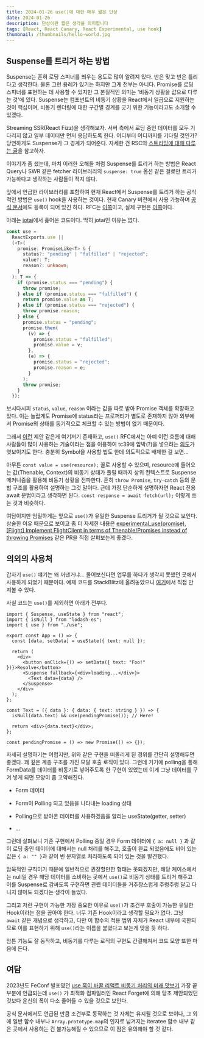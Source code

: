 ```yaml
---
title: 2024-01-26 use()에 대한 매우 짧은 단상
date: 2024-01-26
description: 단상이란 짧은 생각을 의미합니다
tags: [React, React Canary, React Experimental, use hook]
thumbnail: /thumbnails/hello-world.jpg
---
```


## Suspense를 트리거 하는 방법

Suspense는 흔히 로딩 스피너를 띄우는 용도로 많이 알려져 있다. 반은 맞고 반은 틀리다고 생각한다. 물론 그런 용례가 있기는 하지만 그게 전부는 아니다. Promise를 로딩 스피너를 표현하는 데 사용할 수 있지만 그 본질적인 의미는 '비동기 상황을 값으로 다루는 것'에 있다. Suspense는 컴포넌트의 비동기 상황을 React에서 일급으로 지원하는 것이 핵심이며, 비동기 렌더링에 대한 구간별 경계를 긋기 위한 기능이라고도 소개할 수 있겠다.

Streaming SSR(React Fizz)을 생각해보자. 서버 측에서 로딩 중인 데이터를 모두 기다리지 않고 일부 데이터만 먼저 응답하도록 한다. 어디부터 어디까지를 기다릴 것인가? 당연하게도 Suspense가 그 경계가 되어준다. 자세한 건 RSC의 [스트리밍에 대해 다루는 글](https://oj8mm.notion.site/Static-SSR-vs-Streaming-SSR-a41c2aa07ac44cc28250c7b6d611e582)을 참고하자.

이야기가 좀 샜는데, 마치 이러한 오해들 처럼 Suspense를 트리거 하는 방법은 React Query나 SWR 같은 fetcher 라이브러리의 `suspense: true` 옵션 같은 걸로만 트리거 가능하다고 생각하는 사람들이 적지 않다.

앞에서 언급한 라이브러리를 포함하여 현재 React에서 Suspense를 트리거 하는 공식적인 방법은 `use()` hook을 사용하는 것이다. 현재 Canary 버전에서 사용 가능하며 [공식 문서](https://react.dev/reference/react/use)에도 등록이 되어 있긴 하다. RFC는 [이쪽](https://github.com/reactjs/rfcs/pull/229)이고, 실제 구현은 [이쪽](https://github.com/facebook/react/blob/main/packages/react-reconciler/src/ReactFiberHooks.js#L1094-L1112)이다.

아래는 [jotai](https://github.com/pmndrs/jotai/blob/main/src/react/useAtomValue.ts#L13-L42)에서 훑어온 코드이다. 딱히 jotai인 이유는 없다.

```ts
const use =
  ReactExports.use ||
  (<T>(
    promise: PromiseLike<T> & {
      status?: "pending" | "fulfilled" | "rejected";
      value?: T;
      reason?: unknown;
    }
  ): T => {
    if (promise.status === "pending") {
      throw promise;
    } else if (promise.status === "fulfilled") {
      return promise.value as T;
    } else if (promise.status === "rejected") {
      throw promise.reason;
    } else {
      promise.status = "pending";
      promise.then(
        (v) => {
          promise.status = "fulfilled";
          promise.value = v;
        },
        (e) => {
          promise.status = "rejected";
          promise.reason = e;
        }
      );
      throw promise;
    }
  });
```

보시다시피 `status`, `value`, `reason` 이라는 값을 따로 받아 Promise 객체를 확장하고 있다. 이는 놀랍게도 Promise에 status라는 프로퍼티가 별도로 존재하지 않아 외부에서 Promise의 상태를 동기적으로 체크할 수 있는 방법이 없기 때문이다.

그래서 [이런](https://github.com/nodejs/node/issues/40054) 제안 같은게 여기저기 존재하고, `use()` RFC에서는 아예 이런 흐름에 대해 사람들이 많이 사용하는 기술이라는 점을 이용하여 tc39에 압박(?)을 넣으려는 [의도](https://github.com/reactjs/rfcs/pull/229#discussion_r994854281)가 엿보이기도 한다. 충분히 Symbol을 사용할 법도 한데 의도적으로 배제한 걸 보면...

아무튼 `const value = use(resource);` 꼴로 사용할 수 있으며, resource에 들어오는 값(Thenable, Context)의 비동기 상태가 풀릴 때까지 상위 컨텍스트로 Suspense 메커니즘을 활용해 비동기 상황을 전파한다. 흔히 `throw Promise`, `try-catch` 등의 문법 구조를 활용하여 설명하는 그것 말이다. 근데 가장 단순하게 설명하자면 React 전용 await 문법이라고 생각하면 된다. `const response = await fetch(url);` 이렇게 쓰는 것과 비슷하다.

여담이지만 엄밀하게는 앞으로 `use()`가 유일한 Suspense 트리거가 될 것으로 보인다. 상술한 이유 때문으로 보이고 좀 더 자세한 내용은 [experimental_use(promise)](https://github.com/facebook/react/pull/25084), [[Flight] Implement FlightClient in terms of Thenable/Promises instead of throwing Promises](https://github.com/facebook/react/pull/25260) 같은 PR을 직접 살펴보는게 좋겠다.

## 의외의 사용처

갑자기 `use()` 얘기는 왜 꺼낸거냐... 물어보신다면 업무를 하다가 생각지 못했던 곳에서 사용하게 되었기 때문이다. 예제 코드를 StackBlitz에 올려놓았으니 [여기](https://stackblitz.com/edit/stackblitz-starters-rvq6wj?file=src%2FApp.tsx)에서 직접 만져볼 수 있다.

사실 코드는 `use()`를 제외하면 아래가 전부다.

```tsx
import { Suspense, useState } from "react";
import { isNull } from "lodash-es";
import { use } from "./use";

export const App = () => {
  const [data, setData] = useState({ text: null });

  return (
    <div>
      <button onClick={() => setData({ text: "Foo!" })}>Resolve</button>
      <Suspense fallback={<div>loading...</div>}>
        <Text data={data} />
      </Suspense>
    </div>
  );
};

const Text = ({ data }: { data: { text: string } }) => {
  isNull(data.text) && use(pendingPromise()); // Here!

  return <div>{data.text}</div>;
};

const pendingPromise = () => new Promise(() => {});
```

자세히 설명하기는 어렵지만, 위와 같은 구현을 떠올리게 된 경위를 간단히 설명해두면 좋겠다. 꽤 깊은 계층 구조를 가진 모달 호출 로직이 있다. 그런데 거기에 polling을 통해 FormData를 데이터를 비동기로 넣어주도록 한 구현이 있었는데 이게 그냥 데이터를 구겨 넣게 되면 모양이 좀 고약해진다.

- Form 데이터

- Form이 Polling 되고 있음을 나타내는 loading 상태

- Polling으로 받아온 데이터를 사용하겠음을 알리는 useState(getter, setter)

- ...

그런데 살펴보니 기존 구현에서 Polling 중일 경우 Form 데이터에 `{ a: null }` 과 같이 로딩 중인 데이터에 대해서는 null 처리를 해주고, 호출이 완료 되었음에도 비어 있는 값은 `{ a: "" }`과 같이 빈 문자열로 처리하도록 되어 있는 것을 발견했다.

암묵적인 규칙이기 때문에 일반적으로 권장할만한 형태는 못되겠지만, 해당 케이스에서는 null일 경우 해당 데이터를 소비하는 곳에서 `use()`로 비동기 상태를 트리거 해주고 이를 Suspense로 감싸도록 구현하면 관련 데이터들을 거추장스럽게 주렁주렁 달고 다니지 않아도 되겠다는 생각이 들었다.

그리고 저런 구현이 가능한 가장 중요한 이유로 `use()`가 조건부 호출이 가능한 유일한 Hook이라는 점을 꼽아야 한다. 너무 기존 Hook이라고 생각할 필요가 없다. 그냥 `await` 같은 개념으로 생각하고, 다만 이 함수의 적용 범위 자체가 React 내부에 국한되므로 이를 표현하기 위해 `use()`라는 이름을 붙였다고 보는게 맞을 듯 하다.

암튼 기능도 잘 동작하고, 비동기를 다루는 로직의 구현도 간결해져서 코드 모양 또한 마음에 든다.

## 여담

2023년도 FeConf 발표였던 [use 훅이 바꿀 리액트 비동기 처리의 미래 맛보기](https://www.youtube.com/watch?v=Hd1JeePasuw&ab_channel=FEConfKorea) 가장 끝 부분에 언급되는데 `use()` 가 최적화 컴파일러인 React Forget에 의해 당초 제안되었던 것보다 운신의 폭이 다소 줄어들 수 있을 것으로 보인다.

공식 문서에서도 언급된 만큼 조건부로 동작하는 것 자체는 유지될 것으로 보이나, 그 외에 일반 함수 내부나 `Array.prototype.map`의 인자로 넘겨지는 iteratee 함수 내부 같은 곳에서 사용하는 건 불가능해질 수 있으므로 이 점은 유의해야 할 것 같다.
